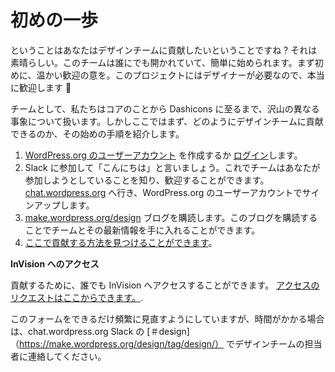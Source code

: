 <!-- 
# First steps
-->
# 初めの一歩

<!-- 
So you want to contribute to the design team? That’s great. The team is open to anyone and you can easily get started. First up, a warm welcome, we need designers in this project so you are very welcome indeed 🙂
-->
ということはあなたはデザインチームに貢献したいということですね ? それは素晴らしい。このチームは誰にでも開かれていて、簡単に始められます。まず初めに、温かい歓迎の意を。このプロジェクトにはデザイナーが必要なので、本当に歓迎します 🙂

<!-- 
As a team we work on a lot of different things; from core to Dashicons and beyond. Here however are some good first steps as to how you can contribute to the design team.
-->
チームとして、私たちはコアのことから Dashicons に至るまで、沢山の異なる事象について扱います。しかしここではまず、どのようにデザインチームに貢献できるのか、その始めの手順を紹介します。

<!-- 
1.  Create a [WordPress.org user account](https://wordpress.org/support/register.php) or [login](https://login.wordpress.org/).
2.  Join Slack and say ‘Hi’ – that way we can know you are looking to get involved and welcome you. Visit [chat.wordpress.org](http://chat.wordpress.org) and sign up using your WordPress.org user account.
3.  Subscribe to the blog on [make.wordpress.org/design](https://make.wordpress.org/design). Being subscribed to this blog lets you keep in touch with the team and updates.
4.  Find out the ways you can [contribute here](https://make.wordpress.org/design/handbook/get-involved/areas-contribute/).
-->
1. [WordPress.org のユーザーアカウント](https://wordpress.org/support/register.php) を作成するか [ログイン](https://login.wordpress.org/)します。
2. Slack に参加して「こんにちは」と言いましょう。これでチームはあなたが参加しようとしていることを知り、歓迎することができます。[chat.wordpress.org](http://chat.wordpress.org) へ行き、WordPress.org のユーザーアカウントでサインアップします。
3. [make.wordpress.org/design](https://make.wordpress.org/design) ブログを購読します。このブログを購読することでチームとその最新情報を手に入れることができます。
4. [ここで貢献する方法を見つけることができます](https://make.wordpress.org/design/handbook/get-involved/areas-contribute/)。

<!--
**Invision access**
-->
**InVision へのアクセス**

<!-- 
Everyone gets access to Invision to help contribute. You can request access [here](https://docs.google.com/forms/d/e/1FAIpQLSe09nZ1BcQYkrL5dJ0fiOm5AOlaGvmKRV6Ko0e8ZFPhdjZmBw/viewform).
-->
貢献するために、誰でも InVision へアクセスすることができます。 [アクセスのリクエストはここからできます。](https://docs.google.com/forms/d/e/1FAIpQLSe09nZ1BcQYkrL5dJ0fiOm5AOlaGvmKRV6Ko0e8ZFPhdjZmBw/viewform).

<!-- 
We try to review this form as often as possible, but f it takes to long, please ping one of the design team reps in [#design](https://make.wordpress.org/design/tag/design/) in chat.wordpress.org Slack for quicker access.
-->
このフォームをできるだけ頻繁に見直すようにしていますが、時間がかかる場合は、chat.wordpress.org Slack の [＃design]（https://make.wordpress.org/design/tag/design/） でデザインチームの担当者に連絡してください。
